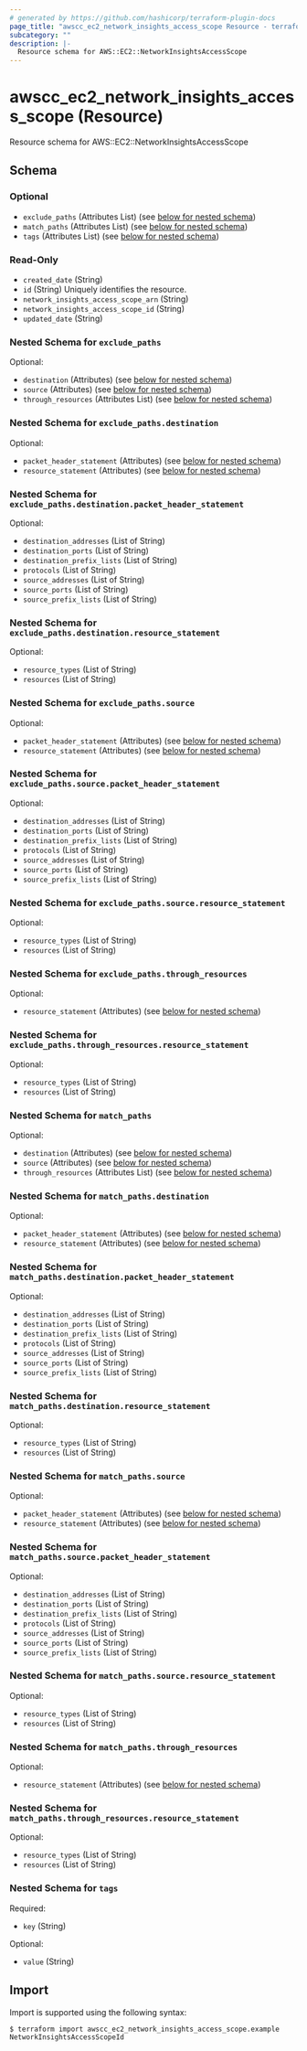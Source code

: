 ```yaml
---
# generated by https://github.com/hashicorp/terraform-plugin-docs
page_title: "awscc_ec2_network_insights_access_scope Resource - terraform-provider-awscc"
subcategory: ""
description: |-
  Resource schema for AWS::EC2::NetworkInsightsAccessScope
---
```


# awscc_ec2_network_insights_access_scope (Resource)

Resource schema for AWS::EC2::NetworkInsightsAccessScope



<!-- schema generated by tfplugindocs -->
## Schema

### Optional

- `exclude_paths` (Attributes List) (see [below for nested schema](#nestedatt--exclude_paths))
- `match_paths` (Attributes List) (see [below for nested schema](#nestedatt--match_paths))
- `tags` (Attributes List) (see [below for nested schema](#nestedatt--tags))

### Read-Only

- `created_date` (String)
- `id` (String) Uniquely identifies the resource.
- `network_insights_access_scope_arn` (String)
- `network_insights_access_scope_id` (String)
- `updated_date` (String)

<a id="nestedatt--exclude_paths"></a>
### Nested Schema for `exclude_paths`

Optional:

- `destination` (Attributes) (see [below for nested schema](#nestedatt--exclude_paths--destination))
- `source` (Attributes) (see [below for nested schema](#nestedatt--exclude_paths--source))
- `through_resources` (Attributes List) (see [below for nested schema](#nestedatt--exclude_paths--through_resources))

<a id="nestedatt--exclude_paths--destination"></a>
### Nested Schema for `exclude_paths.destination`

Optional:

- `packet_header_statement` (Attributes) (see [below for nested schema](#nestedatt--exclude_paths--destination--packet_header_statement))
- `resource_statement` (Attributes) (see [below for nested schema](#nestedatt--exclude_paths--destination--resource_statement))

<a id="nestedatt--exclude_paths--destination--packet_header_statement"></a>
### Nested Schema for `exclude_paths.destination.packet_header_statement`

Optional:

- `destination_addresses` (List of String)
- `destination_ports` (List of String)
- `destination_prefix_lists` (List of String)
- `protocols` (List of String)
- `source_addresses` (List of String)
- `source_ports` (List of String)
- `source_prefix_lists` (List of String)


<a id="nestedatt--exclude_paths--destination--resource_statement"></a>
### Nested Schema for `exclude_paths.destination.resource_statement`

Optional:

- `resource_types` (List of String)
- `resources` (List of String)



<a id="nestedatt--exclude_paths--source"></a>
### Nested Schema for `exclude_paths.source`

Optional:

- `packet_header_statement` (Attributes) (see [below for nested schema](#nestedatt--exclude_paths--source--packet_header_statement))
- `resource_statement` (Attributes) (see [below for nested schema](#nestedatt--exclude_paths--source--resource_statement))

<a id="nestedatt--exclude_paths--source--packet_header_statement"></a>
### Nested Schema for `exclude_paths.source.packet_header_statement`

Optional:

- `destination_addresses` (List of String)
- `destination_ports` (List of String)
- `destination_prefix_lists` (List of String)
- `protocols` (List of String)
- `source_addresses` (List of String)
- `source_ports` (List of String)
- `source_prefix_lists` (List of String)


<a id="nestedatt--exclude_paths--source--resource_statement"></a>
### Nested Schema for `exclude_paths.source.resource_statement`

Optional:

- `resource_types` (List of String)
- `resources` (List of String)



<a id="nestedatt--exclude_paths--through_resources"></a>
### Nested Schema for `exclude_paths.through_resources`

Optional:

- `resource_statement` (Attributes) (see [below for nested schema](#nestedatt--exclude_paths--through_resources--resource_statement))

<a id="nestedatt--exclude_paths--through_resources--resource_statement"></a>
### Nested Schema for `exclude_paths.through_resources.resource_statement`

Optional:

- `resource_types` (List of String)
- `resources` (List of String)




<a id="nestedatt--match_paths"></a>
### Nested Schema for `match_paths`

Optional:

- `destination` (Attributes) (see [below for nested schema](#nestedatt--match_paths--destination))
- `source` (Attributes) (see [below for nested schema](#nestedatt--match_paths--source))
- `through_resources` (Attributes List) (see [below for nested schema](#nestedatt--match_paths--through_resources))

<a id="nestedatt--match_paths--destination"></a>
### Nested Schema for `match_paths.destination`

Optional:

- `packet_header_statement` (Attributes) (see [below for nested schema](#nestedatt--match_paths--destination--packet_header_statement))
- `resource_statement` (Attributes) (see [below for nested schema](#nestedatt--match_paths--destination--resource_statement))

<a id="nestedatt--match_paths--destination--packet_header_statement"></a>
### Nested Schema for `match_paths.destination.packet_header_statement`

Optional:

- `destination_addresses` (List of String)
- `destination_ports` (List of String)
- `destination_prefix_lists` (List of String)
- `protocols` (List of String)
- `source_addresses` (List of String)
- `source_ports` (List of String)
- `source_prefix_lists` (List of String)


<a id="nestedatt--match_paths--destination--resource_statement"></a>
### Nested Schema for `match_paths.destination.resource_statement`

Optional:

- `resource_types` (List of String)
- `resources` (List of String)



<a id="nestedatt--match_paths--source"></a>
### Nested Schema for `match_paths.source`

Optional:

- `packet_header_statement` (Attributes) (see [below for nested schema](#nestedatt--match_paths--source--packet_header_statement))
- `resource_statement` (Attributes) (see [below for nested schema](#nestedatt--match_paths--source--resource_statement))

<a id="nestedatt--match_paths--source--packet_header_statement"></a>
### Nested Schema for `match_paths.source.packet_header_statement`

Optional:

- `destination_addresses` (List of String)
- `destination_ports` (List of String)
- `destination_prefix_lists` (List of String)
- `protocols` (List of String)
- `source_addresses` (List of String)
- `source_ports` (List of String)
- `source_prefix_lists` (List of String)


<a id="nestedatt--match_paths--source--resource_statement"></a>
### Nested Schema for `match_paths.source.resource_statement`

Optional:

- `resource_types` (List of String)
- `resources` (List of String)



<a id="nestedatt--match_paths--through_resources"></a>
### Nested Schema for `match_paths.through_resources`

Optional:

- `resource_statement` (Attributes) (see [below for nested schema](#nestedatt--match_paths--through_resources--resource_statement))

<a id="nestedatt--match_paths--through_resources--resource_statement"></a>
### Nested Schema for `match_paths.through_resources.resource_statement`

Optional:

- `resource_types` (List of String)
- `resources` (List of String)




<a id="nestedatt--tags"></a>
### Nested Schema for `tags`

Required:

- `key` (String)

Optional:

- `value` (String)

## Import

Import is supported using the following syntax:

```shell
$ terraform import awscc_ec2_network_insights_access_scope.example NetworkInsightsAccessScopeId
```
